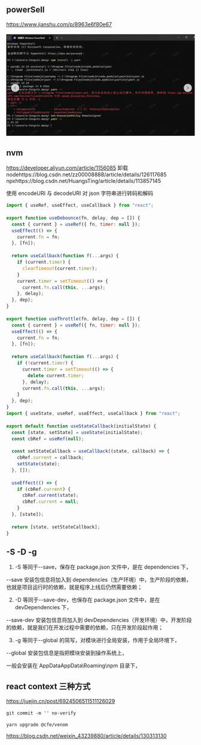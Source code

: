 ## powerSell

https://www.jianshu.com/p/8963e6f80e67

![](.././../static/img/other/42A6BCC6-A2F5-41a8-BF1D-5B7AFADDABD9.png)

## nvm

https://developer.aliyun.com/article/1156085 卸载 nodehttps://blog.csdn.net/zz00008888/article/details/126117685 npxhttps://blog.csdn.net/HuangsTing/article/details/113857145

使用 encodeURI 与 decodeURI 对 json 字符串进行转码和解码

```javascript
import { useRef, useEffect, useCallback } from "react";

export function useDebounce(fn, delay, dep = []) {
  const { current } = useRef({ fn, timer: null });
  useEffect(() => {
    current.fn = fn;
  }, [fn]);

  return useCallback(function f(...args) {
    if (current.timer) {
      clearTimeout(current.timer);
    }
    current.timer = setTimeout(() => {
      current.fn.call(this, ...args);
    }, delay);
  }, dep);
}

export function useThrottle(fn, delay, dep = []) {
  const { current } = useRef({ fn, timer: null });
  useEffect(() => {
    current.fn = fn;
  }, [fn]);

  return useCallback(function f(...args) {
    if (!current.timer) {
      current.timer = setTimeout(() => {
        delete current.timer;
      }, delay);
      current.fn.call(this, ...args);
    }
  }, dep);
}
import { useState, useRef, useEffect, useCallback } from "react";

export default function useStateCallback(initialState) {
  const [state, setState] = useState(initialState);
  const cbRef = useRef(null);

  const setStateCallback = useCallback((state, callback) => {
    cbRef.current = callback;
    setState(state);
  }, []);

  useEffect(() => {
    if (cbRef.current) {
      cbRef.current(state);
      cbRef.current = null;
    }
  }, [state]);

  return [state, setStateCallback];
}
```

## -S -D -g

1. -S 等同于--save，保存在 package.json 文件中，是在 dependencies 下，

--save 安装包信息将加入到 dependencies（生产环境）中，生产阶段的依赖，也就是项目运行时的依赖，就是程序上线后仍然需要依赖；

2. -D 等同于--save-dev，也保存在 package.json 文件中，是在 devDependencies 下，

--save-dev 安装包信息将加入到 devDependencies（开发环境）中，开发阶段的依赖，就是我们在开发过程中需要的依赖，只在开发阶段起作用；

3. -g 等同于--global 的简写，对模块进行全局安装，作用于全局环境下，

--global 安装包信息是指把模块安装到操作系统上，

一般会安装在 AppDataAppData\Roaming\npm 目录下，

## react context 三种方式

https://juejin.cn/post/6924506511511126029

`git commit -m '' no-verify`

`yarn upgrade @cfe/venom`

https://blog.csdn.net/weixin_43239880/article/details/130313130